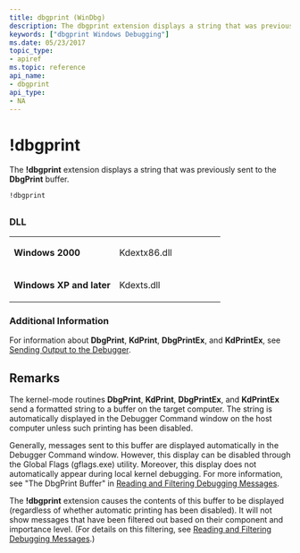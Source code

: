 ```yaml
---
title: dbgprint (WinDbg)
description: The dbgprint extension displays a string that was previously sent to the DbgPrint buffer.
keywords: ["dbgprint Windows Debugging"]
ms.date: 05/23/2017
topic_type:
- apiref
ms.topic: reference
api_name:
- dbgprint
api_type:
- NA
---
```


# !dbgprint


The **!dbgprint** extension displays a string that was previously sent to the **DbgPrint** buffer.

```dbgcmd
!dbgprint
```

## <span id="ddk__dbgprint_dbg"></span><span id="DDK__DBGPRINT_DBG"></span>


### <span id="DLL"></span><span id="dll"></span>DLL

<table>
<colgroup>
<col width="50%" />
<col width="50%" />
</colgroup>
<tbody>
<tr class="odd">
<td align="left"><p><strong>Windows 2000</strong></p></td>
<td align="left"><p>Kdextx86.dll</p></td>
</tr>
<tr class="even">
<td align="left"><p><strong>Windows XP and later</strong></p></td>
<td align="left"><p>Kdexts.dll</p></td>
</tr>
</tbody>
</table>

 

### <span id="Additional_Information"></span><span id="additional_information"></span><span id="ADDITIONAL_INFORMATION"></span>Additional Information

For information about **DbgPrint**, **KdPrint**, **DbgPrintEx**, and **KdPrintEx**, see [Sending Output to the Debugger](sending-output-to-the-debugger.md).

## Remarks

The kernel-mode routines **DbgPrint**, **KdPrint**, **DbgPrintEx**, and **KdPrintEx** send a formatted string to a buffer on the target computer. The string is automatically displayed in the Debugger Command window on the host computer unless such printing has been disabled.

Generally, messages sent to this buffer are displayed automatically in the Debugger Command window. However, this display can be disabled through the Global Flags (gflags.exe) utility. Moreover, this display does not automatically appear during local kernel debugging. For more information, see "The DbgPrint Buffer" in [Reading and Filtering Debugging Messages](reading-and-filtering-debugging-messages.md).

The **!dbgprint** extension causes the contents of this buffer to be displayed (regardless of whether automatic printing has been disabled). It will not show messages that have been filtered out based on their component and importance level. (For details on this filtering, see [Reading and Filtering Debugging Messages](reading-and-filtering-debugging-messages.md).)

 

 





